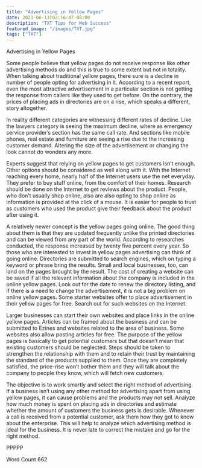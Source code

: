 ```yaml
---
title: "Advertising in Yellow Pages"
date: 2021-06-13T02:16:47-08:00
description: "TXT Tips for Web Success"
featured_image: "/images/TXT.jpg"
tags: ["TXT"]
---
```


Advertising in Yellow Pages

Some people believe that yellow pages do not receive response like other advertising methods do and this is true to some extent but not in totality. When talking about traditional yellow pages, there sure is a decline in number of people opting for advertising in it. According to a recent report, even the most attractive advertisement in a particular section is not getting the response from callers like they used to get before. On the contrary, the prices of placing ads in directories are on a rise, which speaks a different, story altogether.

In reality different categories are witnessing different rates of decline. Like the lawyers category is seeing the maximum decline, where as emergency service provider’s section has the same call rate. And sections like mobile phones, real estate and furniture are seeing a rise due to the increasing customer demand. Altering the size of the advertisement or changing the look cannot do wonders any more.

Experts suggest that relying on yellow pages to get customers isn’t enough. Other options should be considered as well along with it. With the Internet reaching every home, nearly half of the Internet users use the net everyday. They prefer to buy stuff online, from the comfort of their homes. Research should be done on the Internet to get reviews about the product. People, who don’t usually shop online, also are also opting to shop online as information is provided at the click of a mouse. It is easier for people to trust as customers who used the product give their feedback about the product after using it. 

A relatively newer concept is the yellow pages going online. The good thing about them is that they are updated frequently unlike the printed directories and can be viewed from any part of the world. According to researches conducted, the response increased by twenty five percent every year. So those who are interested to invest in yellow pages advertising can think of going online.  Directories are submitted to search engines, which on typing a keyword or phrase bring the results. Small and local businesses, too, can land on the pages brought by the result. The cost of creating a website can be saved if all the relevant information about the company is included in the online yellow pages. Look out for the date to renew the directory listing, and if there is a need to change the advertisement, it is not a big problem on online yellow pages. Some starter websites offer to place advertisement in their yellow pages for free. Search out for such websites on the Internet. 

Larger businesses can start their own websites and place links in the online yellow pages. Articles can be framed about the business and can be submitted to Ezines and websites related to the area of business. Some websites also allow posting articles for free. The purpose of the yellow pages is basically to get potential customers but that doesn’t mean that existing customers should be neglected. Steps should be taken to strengthen the relationship with them and to retain their trust by maintaining the standard of the products supplied to them. Once they are completely satisfied, the price-rise won’t bother them and they will talk about the company to people they know, which will fetch new customers. 

The objective is to work smartly and select the right method of advertising. If a business isn’t using any other method for advertising apart from using yellow pages, it can cause problems and the products may not sell. Analyze how much money is spent on placing ads in directories and estimate whether the amount of customers the business gets is desirable. Whenever a call is received from a potential customer, ask them how they got to know about the enterprise. This will help to analyze which advertising method is ideal for the business. It is never late to correct the mistake and go for the right method. 

PPPPP

Word Count 662





